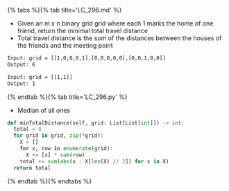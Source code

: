 {% tabs %}{% tab title='LC_296.md' %}

* Given an m x n binary grid grid where each 1 marks the home of one friend, return the minimal total travel distance
* Total travel distance is the sum of the distances between the houses of the friends and the meeting point

```txt
Input: grid = [[1,0,0,0,1],[0,0,0,0,0],[0,0,1,0,0]]
Output: 6

Input: grid = [[1,1]]
Output: 1
```

{% endtab %}{% tab title='LC_296.py' %}

* Median of all ones

```py
def minTotalDistance(self, grid: List[List[int]]) -> int:
  total = 0
  for grid in grid, zip(*grid):
    X = []
    for x, row in enumerate(grid):
      X += [x] * sum(row)
    total += sum(abs(x - X[len(X) // 2]) for x in X)
  return total
```

{% endtab %}{% endtabs %}
